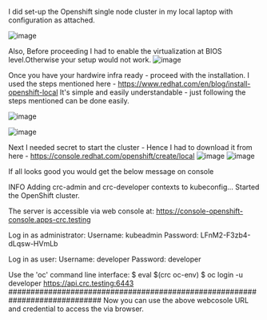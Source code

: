 I did set-up the Openshift single node cluster in my local laptop with configuration as attached.

![image](https://github.com/user-attachments/assets/953162cc-2b5c-448b-bb8a-50a68236f826)

Also, Before proceeding I had to enable the virtualization at BIOS level.Otherwise your setup would not work. 
![image](https://github.com/user-attachments/assets/6a823ee9-2097-44d5-b82f-f672611f4e6c)

Once you have your hardwire infra ready - proceed with the installation. I used the steps mentioned here - https://www.redhat.com/en/blog/install-openshift-local
It's simple and easily understandable - just following the steps mentioned can be done easily.

![image](https://github.com/user-attachments/assets/086cbbd5-40a7-4e70-9c95-bcd50b1399fc)

![image](https://github.com/user-attachments/assets/2bc25d10-f97a-4678-855f-31b55a6c8582)

Next I needed secret to start the cluster - Hence I had to download it from here - https://console.redhat.com/openshift/create/local
![image](https://github.com/user-attachments/assets/a441aa23-e2c1-41b8-8adf-aa4633ef48aa)
![image](https://github.com/user-attachments/assets/605991ee-3249-4699-8dfe-b18d5a0f7e60)

If all looks good you would get the below message on console 

INFO Adding crc-admin and crc-developer contexts to kubeconfig... 
Started the OpenShift cluster.

The server is accessible via web console at:
  https://console-openshift-console.apps-crc.testing

Log in as administrator:
  Username: kubeadmin
  Password: LFnM2-F3zb4-dLqsw-HVmLb

Log in as user:
  Username: developer
  Password: developer

Use the 'oc' command line interface:
  $ eval $(crc oc-env)
  $ oc login -u developer https://api.crc.testing:6443
#############################################################################
Now you can use the above webcosole URL and credential to access the via browser.
